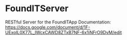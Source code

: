 # FoundITServer
RESTful Server for the FoundITApp
Documentation: https://docs.google.com/document/d/1F-UExoIL0X77L_IWcxCAWD8ZTxB7NF-6x1iNFrO9DvM/edit
